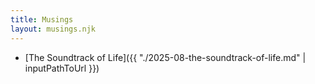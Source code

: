 ```yaml
---
title: Musings
layout: musings.njk
---
```


- [The Soundtrack of Life]({{ "./2025-08-the-soundtrack-of-life.md" | inputPathToUrl }})
